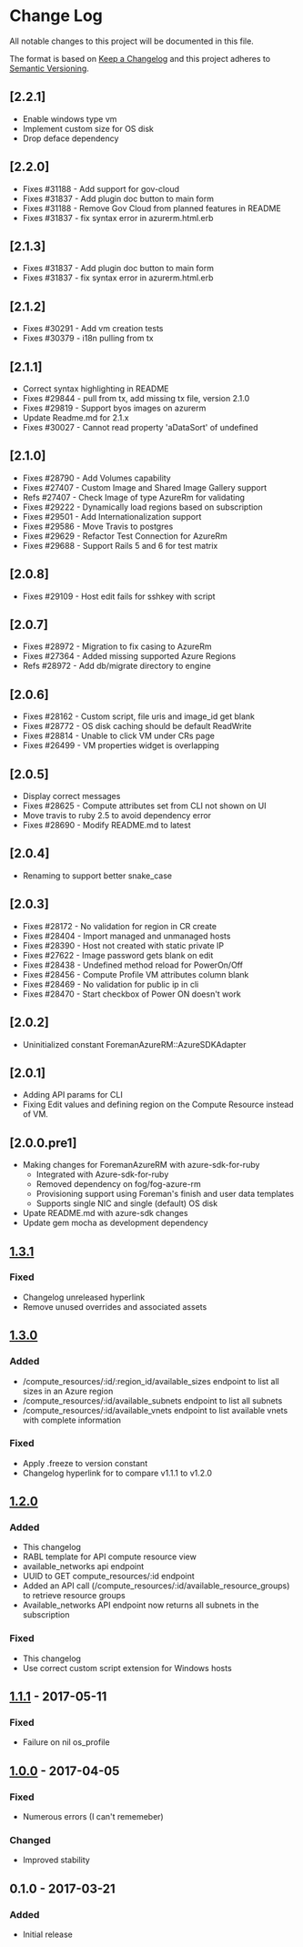 # Change Log
All notable changes to this project will be documented in this file.

The format is based on [Keep a Changelog](http://keepachangelog.com/)
and this project adheres to [Semantic Versioning](http://semver.org/).

## [2.2.1]
- Enable windows type vm
- Implement custom size for OS disk
- Drop deface dependency

## [2.2.0]
- Fixes #31188 - Add support for gov-cloud
- Fixes #31837 - Add plugin doc button to main form
- Fixes #31188 - Remove Gov Cloud from planned features in README
- Fixes #31837 - fix syntax error in azurerm.html.erb

## [2.1.3]
- Fixes #31837 - Add plugin doc button to main form
- Fixes #31837 - fix syntax error in azurerm.html.erb

## [2.1.2]
- Fixes #30291 - Add vm creation tests
- Fixes #30379 - i18n pulling from tx

## [2.1.1]
- Correct syntax highlighting in README
- Fixes #29844 - pull from tx, add missing tx file, version 2.1.0
- Fixes #29819 - Support byos images on azurerm
- Update Readme.md for 2.1.x
- Fixes #30027 - Cannot read property 'aDataSort' of undefined

## [2.1.0]
- Fixes #28790 - Add Volumes capability
- Fixes #27407 - Custom Image and Shared Image Gallery support
- Refs #27407 - Check Image of type AzureRm for validating
- Fixes #29222 - Dynamically load regions based on subscription
- Fixes #29501 - Add Internationalization support
- Fixes #29586 - Move Travis to postgres
- Fixes #29629 - Refactor Test Connection for AzureRm
- Fixes #29688 - Support Rails 5 and 6 for test matrix

## [2.0.8]
- Fixes #29109 - Host edit fails for sshkey with script

## [2.0.7]
- Fixes #28972 - Migration to fix casing to AzureRm
- Fixes #27364 - Added missing supported Azure Regions
- Refs #28972 - Add db/migrate directory to engine

## [2.0.6]
- Fixes #28162 - Custom script, file uris and image_id get blank
- Fixes #28772 - OS disk caching should be default ReadWrite
- Fixes #28814 - Unable to click VM under CRs page
- Fixes #26499 - VM properties widget is overlapping

## [2.0.5]
- Display correct messages
- Fixes #28625 - Compute attributes set from CLI not shown on UI
- Move travis to ruby 2.5 to avoid dependency error
- Fixes #28690 - Modify README.md to latest

## [2.0.4]
- Renaming to support better snake_case

## [2.0.3]
- Fixes #28172 - No validation for region in CR create
- Fixes #28404 - Import managed and unmanaged hosts
- Fixes #28390 - Host not created with static private IP
- Fixes #27622 - Image password gets blank on edit
- Fixes #28438 - Undefined method reload for PowerOn/Off
- Fixes #28456 - Compute Profile VM attributes column blank
- Fixes #28469 - No validation for public ip in cli
- Fixes #28470 - Start checkbox of Power ON doesn't work

## [2.0.2]
- Uninitialized constant ForemanAzureRM::AzureSDKAdapter

## [2.0.1]
- Adding API params for CLI
- Fixing Edit values and defining region on the Compute Resource instead of VM.

## [2.0.0.pre1]
- Making changes for ForemanAzureRM with azure-sdk-for-ruby
  - Integrated with Azure-sdk-for-ruby
  - Removed dependency on fog/fog-azure-rm
  - Provisioning support using Foreman's finish and user data templates
  - Supports single NIC and single (default) OS disk
- Upate README.md with azure-sdk changes
- Update gem mocha as development dependency

## [1.3.1]
### Fixed
- Changelog unreleased hyperlink
- Remove unused overrides and associated assets
## [1.3.0]
### Added
- /compute_resources/:id/:region_id/available_sizes endpoint to list all sizes in an Azure region
- /compute_resources/:id/available_subnets endpoint to list all subnets
- /compute_resources/:id/available_vnets endpoint to list available vnets with complete information
### Fixed
- Apply .freeze to version constant
- Changelog hyperlink for to compare v1.1.1 to v1.2.0
## [1.2.0]
### Added
- This changelog
- RABL template for API compute resource view
- available_networks api endpoint
- UUID to GET compute_resources/:id endpoint
- Added an API call (/compute_resources/:id/available_resource_groups) to retrieve resource groups
- Available_networks API endpoint now returns all subnets in the subscription
### Fixed
- This changelog
- Use correct custom script extension for Windows hosts

## [1.1.1] - 2017-05-11
### Fixed
- Failure on nil os_profile

## [1.0.0] - 2017-04-05
### Fixed
- Numerous errors (I can't rememeber)
### Changed
- Improved stability

## 0.1.0 - 2017-03-21
### Added
- Initial release

[1.3.1]: https://github.com/01100010011001010110010101110000/foreman_azure_rm/compare/v1.3.0...v1.3.1
[1.3.0]: https://github.com/01100010011001010110010101110000/foreman_azure_rm/compare/v1.2.0...v1.3.0
[1.2.0]: https://github.com/01100010011001010110010101110000/foreman_azure_rm/compare/v1.1.1...v1.2.0
[1.1.1]: https://github.com/01100010011001010110010101110000/foreman_azure_rm/compare/v1.0.0...v1.1.1
[1.0.0]: https://github.com/01100010011001010110010101110000/foreman_azure_rm/compare/v0.1.0...v1.0.0
